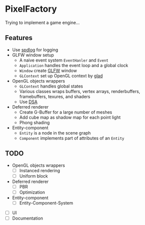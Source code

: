 # PixelFactory
Trying to implement a game engine...
## Features
- Use [spdlog](https://github.com/gabime/spdlog) for logging
- GLFW window setup
    - A naive event system `EventHanler` and `Event`
    - `Application` handles the event loop and a global clock
    - `Window` create [GLFW](https://github.com/glfw/glfw) window
    - `GLContext` set up OpenGL context by [glad](https://github.com/weixu000/glad)
- OpenGL objects wrappers
    - `GLContext` handles global states
    - Various classes wraps buffers, vertex arrays, renderbuffers, framebuffers, texures, and shaders
    - Use [DSA](https://www.khronos.org/opengl/wiki/Direct_State_Access)
- Deferred renderer
    - Create G-Buffer for a large number of meshes
    - Add cube map as shadow map for each point light
    - Phong shading
- Entity-component
    - `Entity` is a node in the scene graph
    - `Component` implements part of attributes of an `Entity`
## TODO
- OpenGL objects wrappers
    - [ ] Instanced rendering
    - [ ] Uniform block
- Deferred renderer
    - [ ] PBR
    - [ ] Optimization
- Entity-component
    - [ ] Entity-Component-System
-[ ] UI
-[ ] Documentation

